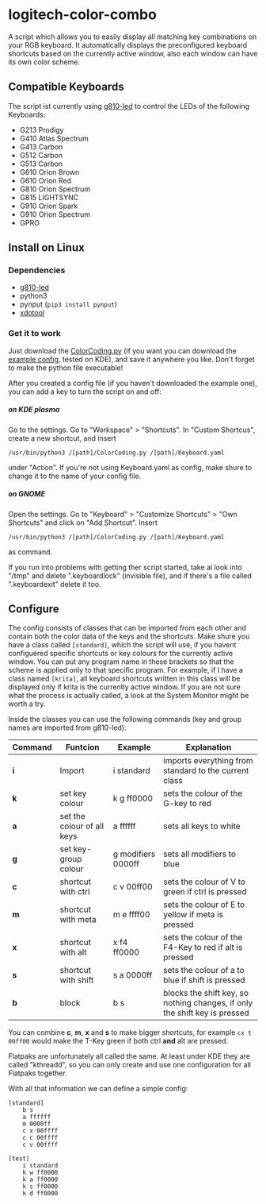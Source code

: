 # logitech-color-combo
A script which allows you to easily display all matching key combinations on your RGB keyboard. It automatically displays the preconfigured keyboard shortcuts based on the currently active window, also each window can have its own color scheme.

## Compatible Keyboards
The script ist currently using [g810-led](https://github.com/MatMoul/g810-led) to control the LEDs of the following Keyboards:
- G213 Prodigy
- G410 Atlas Spectrum
- G413 Carbon
- G512 Carbon
- G513 Carbon
- G610 Orion Brown
- G610 Orion Red
- G810 Orion Spectrum
- G815 LIGHTSYNC
- G910 Orion Spark
- G910 Orion Spectrum
- GPRO

## Install on Linux

### Dependencies

- [g810-led](https://github.com/MatMoul/g810-led)
- python3
- pynput (`pip3 install pynput`)
- [xdotool](https://github.com/jordansissel/xdotool)

### Get it to work

Just download the [ColorCoding.py](https://github.com/Peti253/logitech-color-combo/blob/main/ColorCoding.py) (if you want you can download the [example config](https://github.com/Peti253/logitech-color-combo/blob/main/Keyboard.yaml), tested on KDE), and save it anywhere you like. Don't forget to make the python file executable!

After you created a config file (if you haven't downloaded the example one), you can add a key to turn the script on and off:
##### on KDE plasma
Go to the settings. Go to "Workspace" > "Shortcuts". In "Custom Shortcus", create a new shortcut, and insert

`/usr/bin/python3 /[path]/ColorCoding.py /[path]/Keyboard.yaml`

under "Action". If you're not using Keyboard.yaml as config, make shure to change it to the name of your config file.
##### on GNOME
Open the settings. Go to "Keyboard" > "Customize Shortcuts" > "Own Shortcuts" and click on "Add Shortcut". Insert

`/usr/bin/python3 /[path]/ColorCoding.py /[path]/Keyboard.yaml`

as command.

If you run into problems with getting ther script started, take al look into "/tmp" and delete ".keyboardlock" (invisible file), and if there's a file called ".keyboardexit" delete it too.

## Configure

The config consists of classes that can be imported from each other and contain both the color data of the keys and the shortcuts. Make shure you have a class called `[standard]`, which the script will use, if you havent configuered specific shortcuts or key colours for the currently active window. You can put any program name in these brackets so that the scheme is applied only to that specific program. For example, if I have a class named `[krita]`, all keyboard shortcuts written in this class will be displayed only if krita is the currently active window. If you are not sure what the process is actually called, a look at the System Monitor might be worth a try.

Inside the classes you can use the following commands (key and group names are imported from g810-led):

| Command | Funtcion | Example | Explanation |
| ------ | ------ | ------ | ------ |
| **i** | Import | i standard | imports everything from standard to the current class |
| **k** | set key colour | k g ff0000 | sets the colour of the G-key to red |
| **a** | set the colour of all keys | a ffffff | sets all keys to white |
| **g** | set key-group colour | g modifiers 0000ff| sets all modifiers to blue |
| **c** | shortcut with ctrl | c v 00ff00  | sets the colour of V to green if ctrl is pressed |
| **m** | shortcut with meta | m e ffff00 | sets the colour of E to yellow if meta is pressed |
| **x** | shortcut with alt | x f4 ff0000| sets the colour of the F4-Key to red if alt is pressed |
| **s** | shortcut with shift | s a 0000ff | sets the colour of a to blue if shift is pressed |
| **b** | block | b s | blocks the shift key, so nothing changes, if only the shift key is pressed |

You can combine **c**, **m**, **x** and **s** to make bigger shortcuts, for example `cx t 00ff00` would make the T-Key green if both ctrl **and** alt are pressed.

Flatpaks are unfortunately all called the same. At least under KDE they are called "kthreadd", so you can only create and use one configuration for all Flatpaks together.

With all that information we can define a simple config:
```
[standard]
    b s
    a ffffff
    m 0000ff
    c x 00ffff
    c c 00ffff
    c v 00ffff
    
[test]
    i standard
    k w ff0000
    k a ff0000
    k s ff0000
    k d ff0000
```
